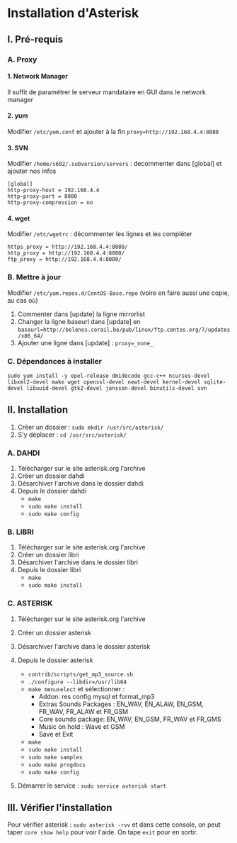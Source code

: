 # Installation d'Asterisk

## I. Pré-requis

### A. Proxy

#### 1. Network Manager

Il suffit de paramétrer le serveur mandataire en GUI dans le network manager

#### 2. yum

Modifier `/etc/yum.conf` et ajouter à la fin `proxy=http://192.168.4.4:8080`

#### 3. SVN

Modifier `/home/s602/.subversion/servers` : decommenter dans [global] et ajouter nos infos
```
[global]
http-proxy-host = 192.168.4.4
http-proxy-port = 8080
http-proxy-compression = no
```

#### 4. wget

Modifier `/etc/wgetrc` : décommenter les lignes et les compléter
```
https_proxy = http://192.168.4.4:8080/
http_proxy = http://192.168.4.4:8080/
ftp_proxy = http://192.168.4.4:8080/
```

### B. Mettre à jour

Modifier `/etc/yum.repos.d/CentOS-Base.repo` (voire en faire aussi une copie, au cas où)

1. Commenter dans [update] la ligne mirrorlist
2. Changer la ligne baseurl dans [update] en `baseurl=http://belenos.corail.be/pub/linux/ftp.centos.org/7/updates/x86_64/`
3. Ajouter une ligne dans [update] : `proxy=_none_`


### C. Dépendances à installer

```
sudo yum install -y epel-release dmidecode gcc-c++ ncurses-devel libxml2-devel make wget openssl-devel newt-devel kernel-devel sqlite-devel libuuid-devel gtk2-devel jansson-devel binutils-devel svn
```

## II. Installation

1. Créer un dossier : `sudo mkdir /usr/src/asterisk/`
2. S'y déplacer : `cd /usr/src/asterisk/`

### A. DAHDI

1. Télécharger sur le site asterisk.org l'archive
2. Créer un dossier dahdi
3. Désarchiver l'archive dans le dossier dahdi
4. Depuis le dossier dahdi
    * `make`
    * `sudo make install`
    * `sudo make config`

### B. LIBRI

1. Télécharger sur le site asterisk.org l'archive
2. Créer un dossier libri
3. Désarchiver l'archive dans le dossier libri
4. Depuis le dossier libri
    * `make`
    * `sudo make install`

### C. ASTERISK

1. Télécharger sur le site asterisk.org l'archive
2. Créer un dossier asterisk
3. Désarchiver l'archive dans le dossier asterisk
4. Depuis le dossier asterisk
	  * `contrib/scripts/get_mp3_source.sh`
    * `./configure --libdir=/usr/lib64`
    * `make menuselect` et sélectionner :
		- Addon: res config mysql et format_mp3
		- Extras Sounds Packages : EN_WAV, EN_ALAW, EN_GSM, FR_WAV, FR_ALAW et FR_GSM
		- Core sounds package: EN_WAV, EN_GSM, FR_WAV et FR_GMS
		- Music on hold : Wave et GSM
		- Save et Exit
    * `make`
    * `sudo make install`
    * `sudo make samples`
    * `sudo make progdocs`
    * `sudo make config`

4. Démarrer le service : `sudo service asterisk start`

## III. Vérifier l'installation

Pour vérifier asterisk : `sudo asterisk -rvv` et dans cette console, on peut taper `core show help` pour voir l'aide. On tape `exit` pour en sortir.
